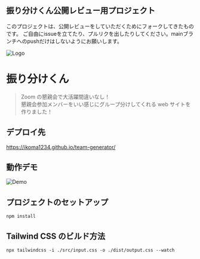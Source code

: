 ## 振り分けくん公開レビュー用プロジェクト

このプロジェクトは、公開レビューをしていただくためにフォークしてきたものです。
ご自由にissueを立てたり、プルリクを出したりしてください。mainブランチへのpushだけはしないようにお願いします。




![Logo](img/logo.svg)

# 振り分けくん

> Zoom の懇親会で大活躍間違いなし！<br>懇親会参加メンバーをいい感じにグループ分けしてくれる web サイトを作りました！

## デプロイ先

https://ikoma1234.github.io/team-generator/

## 動作デモ

<img src="img/demo.gif" alt='Demo' />

## プロジェクトのセットアップ

```shell
npm install
```

## Tailwind CSS のビルド方法

```shell
npx tailwindcss -i ./src/input.css -o ./dist/output.css --watch
```
